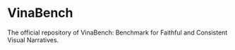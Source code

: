 # VinaBench
The official repository of VinaBench: Benchmark for Faithful and Consistent Visual Narratives.
